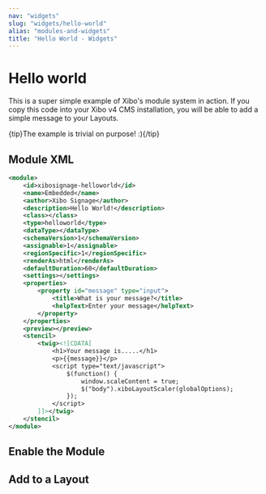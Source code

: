 ```yaml
---
nav: "widgets"
slug: "widgets/hello-world"
alias: "modules-and-widgets"
title: "Hello World - Widgets"
---
```


# Hello world
This is a super simple example of Xibo's module system in action. If you copy this code into your Xibo v4 CMS installation, you will be able to add a simple message to your Layouts.

{tip}The example is trivial on purpose! :){/tip}


## Module XML

```xml
<module>
    <id>xibosignage-helloworld</id>
    <name>Embedded</name>
    <author>Xibo Signage</author>
    <description>Hello World!</description>
    <class></class>
    <type>helloworld</type>
    <dataType></dataType>
    <schemaVersion>1</schemaVersion>
    <assignable>1</assignable>
    <regionSpecific>1</regionSpecific>
    <renderAs>html</renderAs>
    <defaultDuration>60</defaultDuration>
    <settings></settings>
    <properties>
        <property id="message" type="input">
            <title>What is your message?</title>
            <helpText>Enter your message</helpText>
        </property>
    </properties>
    <preview></preview>
    <stencil>
        <twig><![CDATA[
   			<h1>Your message is.....</h1>
			<p>{{message}}</p>
            <script type="text/javascript">
                $(function() {
					window.scaleContent = true;
					$("body").xiboLayoutScaler(globalOptions);
                });
            </script>
        ]]></twig>
    </stencil>
</module>
```


## Enable the Module


## Add to a Layout
